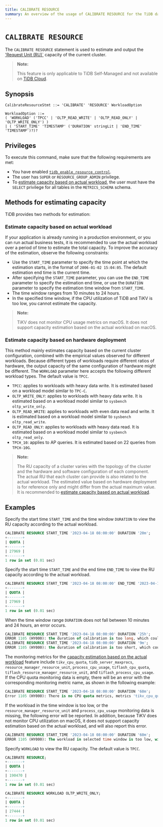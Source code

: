 ```yaml
---
title: CALIBRATE RESOURCE
summary: An overview of the usage of CALIBRATE RESOURCE for the TiDB database.
---
```


# `CALIBRATE RESOURCE`

The `CALIBRATE RESOURCE` statement is used to estimate and output the ['Request Unit (RU)`](/tidb-resource-control#what-is-request-unit-ru) capacity of the current cluster.

> **Note:**
>
> This feature is only applicable to TiDB Self-Managed and not available on [TiDB Cloud](https://docs.pingcap.com/tidbcloud/).

## Synopsis

```ebnf+diagram
CalibrateResourceStmt ::= 'CALIBRATE' 'RESOURCE' WorkloadOption

WorkloadOption ::=
( 'WORKLOAD' ('TPCC' | 'OLTP_READ_WRITE' | 'OLTP_READ_ONLY' | 'OLTP_WRITE_ONLY') )
| ( 'START_TIME' 'TIMESTAMP' ('DURATION' stringLit | 'END_TIME' 'TIMESTAMP')?)?

```

## Privileges

To execute this command, make sure that the following requirements are met:

- You have enabled [`tidb_enable_resource_control`](/system-variables.md#tidb_enable_resource_control-new-in-v660).
- The user has `SUPER` or `RESOURCE_GROUP_ADMIN` privilege.
- To [estimate capacity based on actual workload](#estimate-capacity-based-on-actual-workload), the user must have the `SELECT` privilege for all tables in the `METRICS_SCHEMA` schema.

## Methods for estimating capacity

TiDB provides two methods for estimation:

### Estimate capacity based on actual workload

If your application is already running in a production environment, or you can run actual business tests, it is recommended to use the actual workload over a period of time to estimate the total capacity. To improve the accuracy of the estimation, observe the following constraints:

- Use the `START_TIME` parameter to specify the time point at which the estimation starts, in the format of `2006-01-02 15:04:05`. The default estimation end time is the current time.
- After specifying the `START_TIME` parameter, you can use the `END_TIME` parameter to specify the estimation end time, or use the `DURATION` parameter to specify the estimation time window from `START_TIME`.
- The time window ranges from 10 minutes to 24 hours.
- In the specified time window, if the CPU utilization of TiDB and TiKV is too low, you cannot estimate the capacity.

> **Note:**
>
> TiKV does not monitor CPU usage metrics on macOS. It does not support capacity estimation based on the actual workload on macOS.

### Estimate capacity based on hardware deployment

This method mainly estimates capacity based on the current cluster configuration, combined with the empirical values observed for different workloads. Because different types of workloads require different ratios of hardware, the output capacity of the same configuration of hardware might be different. The `WORKLOAD` parameter here accepts the following different workload types. The default value is `TPCC`.

- `TPCC`: applies to workloads with heavy data write. It is estimated based on a workload model similar to `TPC-C`.
- `OLTP_WRITE_ONLY`: applies to workloads with heavy data write. It is estimated based on a workload model similar to `sysbench oltp_write_only`.
- `OLTP_READ_WRITE`: applies to workloads with even data read and write. It is estimated based on a workload model similar to `sysbench oltp_read_write`.
- `OLTP_READ_ONLY`: applies to workloads with heavy data read. It is estimated based on a workload model similar to `sysbench oltp_read_only`.
- `TPCH_10`: applies to AP queries. It is estimated based on 22 queries from `TPCH-10G`.

> **Note:**
>
> The RU capacity of a cluster varies with the topology of the cluster and the hardware and software configuration of each component. The actual RU that each cluster can provide is also related to the actual workload. The estimated value based on hardware deployment is for reference only and might differ from the actual maximum value. It is recommended to [estimate capacity based on actual workload](#estimate-capacity-based-on-actual-workload).

## Examples

Specify the start time `START_TIME` and the time window `DURATION` to view the RU capacity according to the actual workload.

```sql
CALIBRATE RESOURCE START_TIME '2023-04-18 08:00:00' DURATION '20m';
+-------+
| QUOTA |
+-------+
| 27969 |
+-------+
1 row in set (0.01 sec)
```

Specify the start time `START_TIME` and the end time `END_TIME` to view the RU capacity according to the actual workload.

```sql
CALIBRATE RESOURCE START_TIME '2023-04-18 08:00:00' END_TIME '2023-04-18 08:20:00';
+-------+
| QUOTA |
+-------+
| 27969 |
+-------+
1 row in set (0.01 sec)
```

When the time window range `DURATION` does not fall between 10 minutes and 24 hours, an error occurs.

```sql
CALIBRATE RESOURCE START_TIME '2023-04-18 08:00:00' DURATION '25h';
ERROR 1105 (HY000): the duration of calibration is too long, which could lead to inaccurate output. Please make the duration between 10m0s and 24h0m0s
CALIBRATE RESOURCE START_TIME '2023-04-18 08:00:00' DURATION '9m';
ERROR 1105 (HY000): the duration of calibration is too short, which could lead to inaccurate output. Please make the duration between 10m0s and 24h0m0s
```

The monitoring metrics for the [capacity estimation based on the actual workload](#estimate-capacity-based-on-actual-workload) feature include `tikv_cpu_quota`, `tidb_server_maxprocs`, `resource_manager_resource_unit`, `process_cpu_usage`, `tiflash_cpu_quota`, `tiflash_resource_manager_resource_unit`, and `tiflash_process_cpu_usage`. If the CPU quota monitoring data is empty, there will be an error with the corresponding monitoring metric name, as shown in the following example:

```sql
CALIBRATE RESOURCE START_TIME '2023-04-18 08:00:00' DURATION '60m';
Error 1105 (HY000): There is no CPU quota metrics, metrics 'tikv_cpu_quota' is empty
```

If the workload in the time window is too low, or the `resource_manager_resource_unit` and `process_cpu_usage` monitoring data is missing, the following error will be reported. In addition, because TiKV does not monitor CPU utilization on macOS, it does not support capacity estimation based on the actual workload, and will also report this error.

```sql
CALIBRATE RESOURCE START_TIME '2023-04-18 08:00:00' DURATION '60m';
ERROR 1105 (HY000): The workload in selected time window is too low, with which TiDB is unable to reach a capacity estimation; please select another time window with higher workload, or calibrate resource by hardware instead
```

Specify `WORKLOAD` to view the RU capacity. The default value is `TPCC`.

```sql
CALIBRATE RESOURCE;
+-------+
| QUOTA |
+-------+
| 190470 |
+-------+
1 row in set (0.01 sec)

CALIBRATE RESOURCE WORKLOAD OLTP_WRITE_ONLY;
+-------+
| QUOTA |
+-------+
| 27444 |
+-------+
1 row in set (0.01 sec)
```
